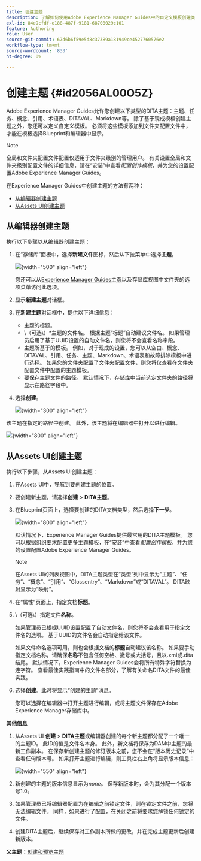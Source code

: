 ```yaml
---
title: 创建主题
description: 了解如何使用Adobe Experience Manager Guides中的自定义模板创建类型的DITA主题。
exl-id: 84e9cfdf-e188-487f-9181-68708029c101
feature: Authoring
role: User
source-git-commit: 67d6b6f59e5d8c37389a181949ce4527760576e2
workflow-type: tm+mt
source-wordcount: '833'
ht-degree: 0%

---
```


# 创建主题 {#id2056AL00O5Z}

Adobe Experience Manager Guides允许您创建以下类型的DITA主题：主题、任务、概念、引用、术语表、DITAVAL、Markdown等。 除了基于现成模板创建主题之外，您还可以定义自定义模板。 必须将这些模板添加到文件夹配置文件中，才能在模板选择Blueprint和编辑器中显示。

>[!NOTE]
>
> 全局和文件夹配置文件配置仅适用于文件夹级别的管理用户。 有关设置全局和文件夹级别配置文件的详细信息，请在“安装”中查看&#x200B;*配置创作模板*，并为您的设置配置Adobe Experience Manager Guides。


在Experience Manager Guides中创建主题的方法有两种：

- [从编辑器创建主题](#create-topics-from-the-editor)
- [从Assets UI创建主题](#create-topics-from-the-assets-ui)

## 从编辑器创建主题

执行以下步骤以从编辑器创建主题：

1. 在“存储库”面板中，选择&#x200B;**新建文件**&#x200B;图标，然后从下拉菜单中选择&#x200B;**主题**。

   ![](create-topic-option.png){width="500" align="left"}

   您还可以从[Experience Manager Guides主页](./intro-home-page.md)以及存储库视图中文件夹的选项菜单访问此选项。

2. 显示&#x200B;**新建主题**&#x200B;对话框。

3. 在&#x200B;**新建主题**&#x200B;对话框中，提供以下详细信息：
   - 主题的标题。
   - \（可选\）*主题的文件名。 根据主题“标题”自动建议文件名。 如果管理员启用了基于UUID设置的自动文件名，则您将不会查看名称字段。
   - 主题所基于的模板。 例如，对于现成的设置，您可以从空白、概念、DITAVAL、引用、任务、主题、Markdown、术语表和故障排除模板中进行选择。 如果您的文件夹配置了文件夹配置文件，则您将仅查看在文件夹配置文件中配置的主题模板。
   - 要保存主题文件的路径。 默认情况下，存储库中当前选定文件夹的路径将显示在路径字段中。

4. 选择&#x200B;**创建**。

   ![](images/create-topic-dialog-new.png){width="300" align="left"}

该主题在指定的路径中创建。 此外，该主题将在编辑器中打开以进行编辑。

![](images/new-topic-editor.png){width="800" align="left"}

## 从Assets UI创建主题

执行以下步骤，从Assets UI创建主题：

1. 在Assets UI中，导航到要创建主题的位置。

1. 要创建新主题，请选择&#x200B;**创建** \> **DITA主题**。

1. 在Blueprint页面上，选择要创建的DITA文档类型，然后选择&#x200B;**下一步**。

   ![](images/create_dita_topic.png){width="800" align="left"}

   默认情况下，Experience Manager Guides提供最常用的DITA主题模板。 您可以根据组织要求配置更多主题模板，在“安装”中查看&#x200B;*配置创作模板*，并为您的设置配置Adobe Experience Manager Guides。

   >[!NOTE]
   >
   > 在Assets UI的列表视图中，DITA主题类型在“类型”列中显示为“主题”、“任务”、“概念”、“引用”、“Glossentry”、“Markdown”或“DITAVAL”。 DITA映射显示为“映射”。

1. 在“属性”页面上，指定文档&#x200B;**标题**。

1. \（可选\）指定文件&#x200B;**名称**。

   如果管理员已根据UUID设置配置了自动文件名，则您将不会查看用于指定文件名的选项。 基于UUID的文件名会自动指定给该文件。

   如果文件命名选项可用，则也会根据文档的&#x200B;**标题**&#x200B;自动建议该名称。 如果要手动指定文档名称，请确保&#x200B;**名称**&#x200B;不包含任何空格、撇号或大括号，且以.xml或.dita结尾。 默认情况下，Experience Manager Guides会将所有特殊字符替换为连字符。 查看最佳实践指南中的文件名部分，了解有关命名DITA文件的最佳实践。

1. 选择&#x200B;**创建**。此时将显示“创建的主题”消息。

   您可以选择在编辑器中打开主题进行编辑，或将主题文件保存在Adobe Experience Manager存储库中。

**其他信息**

1. 从Assets UI **创建** \> **DITA主题**&#x200B;或编辑器创建的每个新主题都分配了一个唯一的主题ID。 此ID的值是文件名本身。 此外，新文档将保存为DAM中主题的最新工作副本。 在保存新创建主题的修订版本之前，您不会在“版本历史记录”中查看任何版本号。 如果打开主题进行编辑，则工具栏右上角将显示版本信息：

   ![](images/topic-version-none_cs.png){width="550" align="left"}

2. 新创建的主题的版本信息显示为&#x200B;*none*。 保存新版本时，会为其分配一个版本号1.0。

3. 如果管理员已将编辑器配置为在编辑之前锁定文件，则在锁定文件之前，您将无法编辑文件。 同样，如果进行了配置，在关闭之前将要求您解锁任何锁定的文件。

4. 创建DITA主题后，继续保存对工作副本所做的更改，并在完成主题更新后创建新版本。

**父主题：**[&#x200B;创建和预览主题](create-preview-topics.md)
